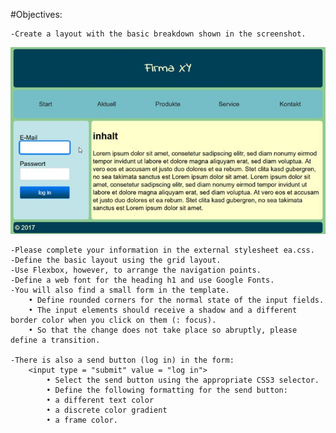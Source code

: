 #Objectives:

    -Create a layout with the basic breakdown shown in the screenshot.

![Screenshot](screenshot.jpg)

    -Please complete your information in the external stylesheet ea.css.
    -Define the basic layout using the grid layout.
    -Use Flexbox, however, to arrange the navigation points.
    -Define a web font for the heading h1 and use Google Fonts.
    -You will also find a small form in the template.
        • Define rounded corners for the normal state of the input fields.
        • The input elements should receive a shadow and a different border color when you click on them (: focus).
        • So that the change does not take place so abruptly, please define a transition.
    
    -There is also a send button (log in) in the form:
        <input type = "submit" value = "log in">
            • Select the send button using the appropriate CSS3 selector.
            • Define the following formatting for the send button:
            • a different text color
            • a discrete color gradient
            • a frame color.